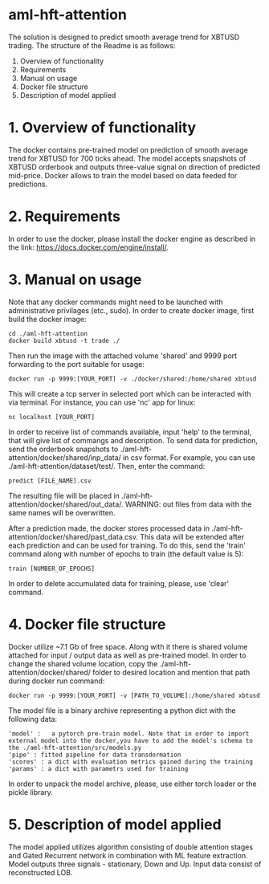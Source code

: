 # aml-hft-attention
 The solution is designed to predict smooth average trend for XBTUSD trading. The structure of the Readme is as follows:

 1. Overview of functionality
 2. Requirements
 3. Manual on usage
 4. Docker file structure
 5. Description of model applied

 # 1. Overview of functionality

 The docker contains pre-trained model on prediction of smooth average trend for XBTUSD for 700 ticks ahead. The model accepts snapshots of XBTUSD orderbook and outputs three-value signal on direction of predicted mid-price. Docker allows to train the model based on data feeded for predictions. 

# 2. Requirements

In order to use the docker, please install the docker engine as described in the link: https://docs.docker.com/engine/install/.

# 3. Manual on usage

Note that any docker commands might need to be launched with administrative privilages (etc., sudo).
In order to create docker image, first build the docker image:

    cd ./aml-hft-attention
    docker build xbtusd -t trade ./

Then run the image with the attached volume 'shared' and 9999 port forwarding to the port suitable for usage:

    docker run -p 9999:[YOUR_PORT] -v ./docker/shared:/home/shared xbtusd

This will create a tcp server in selected port which can be interacted with via terminal. For instance, you can use 'nc' app for linux:

    nc localhost [YOUR_PORT]

In order to receive list of commands available, input 'help' to the terminal, that will give list of commangs and description.
To send data for prediction, send the orderbook snapshots to ./aml-hft-attention/docker/shared/inp_data/ in csv format. For example, you can use ./aml-hft-attention/dataset/test/.
Then, enter the command:

    predict [FILE_NAME].csv

The resulting file will be placed in ./aml-hft-attention/docker/shared/out_data/. WARNING: out files from data with the same names will be overwritten. 

After a prediction made, the docker stores processed data in ./aml-hft-attention/docker/shared/past_data.csv. This data will be extended after each prediction and can be used for training. To do this, send the 'train' command along with number of epochs to train (the default value is 5):

    train [NUMBER_OF_EPOCHS]

In order to delete accumulated data for training, please, use 'clear' command.

# 4. Docker file structure

Docker utilize ~7.1 Gb of free space. Along with it there is shared volume attached for input / output data as well as pre-trained model. In order to change the shared volume location, copy the ./aml-hft-attention/docker/shared/ folder to desired location and mention that path during docker run command:

    docker run -p 9999:[YOUR_PORT] -v [PATH_TO_VOLUME]:/home/shared xbtusd

The model file is a binary archive representing a python dict with the following data:

    'model' :   a pytorch pre-train model. Note that in order to import external model into the docker,you have to add the model's schema to the ./aml-hft-attention/src/models.py
    'pipe' : fitted pipeline for data transdormation
    'scores' : a dict with evaluation metrics gained during the training
    'params' : a dict with parametrs used for training

In order to unpack the model archive, please, use either torch loader or the pickle library.

# 5. Description of model applied

The model applied utilizes algorithm consisting of double attention stages and Gated Recurrent network in combination with ML feature extraction. Model outputs three signals - stationary, Down and Up. Input data consist of reconstructed LOB.
